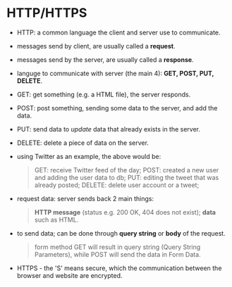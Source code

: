 # HTTP/HTTPS

- HTTP: a common language the client and server use to communicate.
- messages send by client, are usually called a __request__.
- messages send by the server, are usually called a __response__.

- languge to communicate with server (the main 4): __GET, POST, PUT, DELETE__. 

- GET: get something (e.g. a HTML file), the server responds. 
- POST: post something, sending some data to the server, and add the data. 
- PUT: send data to _update_ data that already exists in the server.
- DELETE: delete a piece of data on the server. 

- using Twitter as an example, the above would be: 
  > GET: receive Twitter feed of the day;
  > POST: created a new user and adding the user data to db;
  > PUT: editing the tweet that was already posted;
  > DELETE: delete user account or a tweet; 

- request data: server sends back 2 main things: 
  > __HTTP message__ (status e.g. 200 OK, 404 does not exist); 
  > __data__ such as HTML. 

- to send data; can be done through __query string__ or __body__ of the request. 
  > form method GET will result in query string (Query String Parameters), while POST will send the data in Form Data. 

- HTTPS - the 'S' means secure, which the communication between the browser and website are encrypted. 
